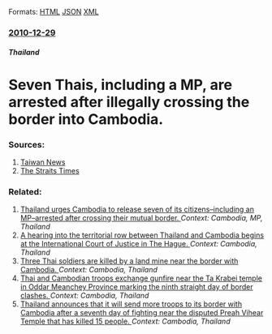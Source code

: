 
Formats: [HTML](/news/2010/12/29/seven-thais-including-a-mp-are-arrested-after-illegally-crossing-the-border-into-cambodia.html)  [JSON](/news/2010/12/29/seven-thais-including-a-mp-are-arrested-after-illegally-crossing-the-border-into-cambodia.json)  [XML](/news/2010/12/29/seven-thais-including-a-mp-are-arrested-after-illegally-crossing-the-border-into-cambodia.xml)  

### [2010-12-29](/news/2010/12/29/index.md)

##### Thailand
# Seven Thais, including a MP, are arrested after illegally crossing the border into Cambodia. 




### Sources:

1. [Taiwan News](http://www.taiwannews.com.tw/etn/news_content.php?id=1472124&lang=eng_news&cate_img=1037.jpg&cate_rss=General)
2. [The Straits Times](http://www.straitstimes.com/BreakingNews/SEAsia/Story/STIStory_618642.html)

### Related:

1. [Thailand urges Cambodia to release seven of its citizens&ndash;including an MP&ndash;arrested after crossing their mutual border. ](/news/2010/12/30/thailand-urges-cambodia-to-release-seven-of-its-citizens-ndash-including-an-mp-ndash-arrested-after-crossing-their-mutual-border.md) _Context: Cambodia, MP, Thailand_
2. [A hearing into the territorial row between Thailand and Cambodia begins at the International Court of Justice in The Hague. ](/news/2013/04/15/a-hearing-into-the-territorial-row-between-thailand-and-cambodia-begins-at-the-international-court-of-justice-in-the-hague.md) _Context: Cambodia, Thailand_
3. [Three Thai soldiers are killed by a land mine near the border with Cambodia. ](/news/2011/12/13/three-thai-soldiers-are-killed-by-a-land-mine-near-the-border-with-cambodia.md) _Context: Cambodia, Thailand_
4. [Thai and Cambodian troops exchange gunfire near the Ta Krabei temple in Oddar Meanchey Province marking the ninth straight day of border clashes. ](/news/2011/04/30/thai-and-cambodian-troops-exchange-gunfire-near-the-ta-krabei-temple-in-oddar-meanchey-province-marking-the-ninth-straight-day-of-border-cla.md) _Context: Cambodia, Thailand_
5. [Thailand announces that it will send more troops to its border with Cambodia after a seventh day of fighting near the disputed Preah Vihear Temple that has killed 15 people. ](/news/2011/04/28/thailand-announces-that-it-will-send-more-troops-to-its-border-with-cambodia-after-a-seventh-day-of-fighting-near-the-disputed-preah-vihear.md) _Context: Cambodia, Thailand_

